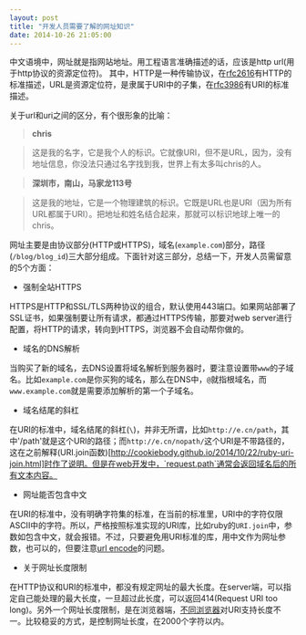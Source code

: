 ```yaml
---
layout: post
title: "开发人员需要了解的网址知识"
date: 2014-10-26 21:05:00
---
```

中文语境中，网址就是指网站地址。用工程语言准确描述的话，应该是http url(用于http协议的资源定位符)。
其中，HTTP是一种传输协议，在[rfc2616](http://tools.ietf.org/html/rfc2616)有HTTP的标准描述，URL是资源定位符，是隶属于URI中的子集，在[rfc3986](http://tools.ietf.org/html/rfc3986)有URI的标准描述。


关于url和uri之间的区分，有个很形象的比喻：


> **chris**

> 这是我的名字，它是我个人的标识。它就像URI，但不是URL，因为，没有地址信息，你没法只通过名字找到我，世界上有太多叫chris的人。

> **深圳市，南山，马家龙113号**

> 这是我的地址，它是一个物理建筑的标识。它既是URL也是URI（因为所有URL都属于URI）。把地址和姓名结合起来，那就可以标识地球上唯一的chris。


网址主要是由协议部分(HTTP或HTTPS)，域名(`example.com`)部分，路径(`/blog/blog_id`)三大部分组成。下面针对这三部分，总结一下，开发人员需留意的5个方面：


* 强制全站HTTPS

HTTPS是HTTP和SSL/TLS两种协议的组合，默认使用443端口。如果网站部署了SSL证书，如果强制要让所有请求，都通过HTTPS传输，那要对web server进行配置，将HTTP的请求，转向到HTTPS，浏览器不会自动帮你做的。

* 域名的DNS解析

当购买了新的域名，去DNS设置将域名解析到服务器时，要注意设置带`www`的子域名。比如`example.com`是你买狗的域名，那么在DNS中，`@`就指根域名，而`www.example.com`就是需要添加解析的第一个子域名。

* 域名结尾的斜杠

在URI的标准中，域名结尾的斜杠(`\`)，并非无所谓，比如`http://e.cn/path`，其中'/path'就是这个URI的路径；而`http://e.cn/nopath/`这个URI是不带路径的，这在之前解释(URI.join函数)[http://cookiebody.github.io/2014/10/22/ruby-uri-join.html]时作了说明。但是在web开发中，`request.path`通常会返回域名后的所有文本内容。

* 网址能否包含中文

在URI的标准中，没有明确字符集的标准，在当前的标准里，URI中的字符仅限ASCII中的字符。所以，严格按照标准实现的URI库，比如ruby的`URI.join`中，参数如包含中文，就会报错。不过，只要避免用URI标准的库，用中文作为网址参数，也可以的，但要注意[url encode](http://blog.ericsk.org/archives/1423)的问题。

* 关于网址长度限制

在HTTP协议和URI的标准中，都没有规定网址的最大长度。在server端，可以指定自己能处理的最大长度，一旦超过此长度，可以返回414(Request URI too long)。另外一个网址长度限制，是在浏览器端，[不同浏览器](http://www.boutell.com/newfaq/misc/urllength.html)对URI支持长度不一。比较稳妥的方式，是控制网址长度，在2000个字符以内。